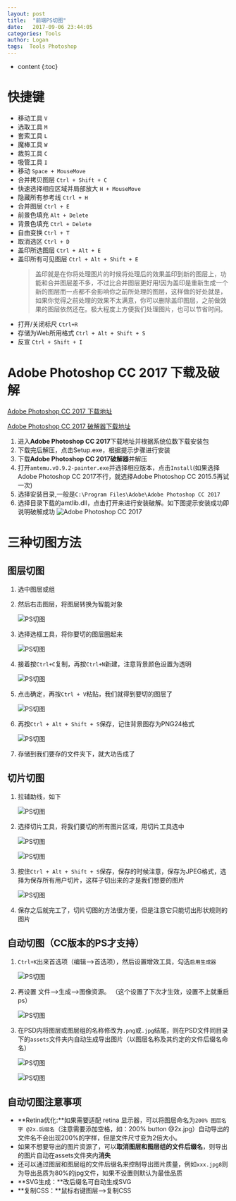 ```yaml
---
layout: post
title:  "前端PS切图"
date:   2017-09-06 23:44:05
categories: Tools
author: Logan
tags:  Tools Photoshop
---
```


* content
{:toc}

# 快捷键

- 移动工具 `V`
- 选取工具 `M`
- 套索工具 `L`
- 魔棒工具 `W`
- 裁剪工具 `C`
- 吸管工具 `I`
- 移动 `Space + MouseMove`
- 合并拷贝图层 `Ctrl + Shift + C`
- 快速选择相应区域并局部放大 `H + MouseMove`
- 隐藏所有参考线 `Ctrl + H`
- 合并图层 `Ctrl + E`
- 前景色填充 `Alt + Delete`
- 背景色填充 `Ctrl + Delete`
- 自由变换 `Ctrl + T`
- 取消选区 `Ctrl + D`
- 盖印所选图层 `Ctrl + Alt + E`
- 盖印所有可见图层 `Ctrl + Alt + Shift + E`
	>盖印就是在你将处理图片的时候将处理后的效果盖印到新的图层上，功能和合并图层差不多，不过比合并图层更好用!因为盖印是重新生成一个新的图层而一点都不会影响你之前所处理的图层，这样做的好处就是，如果你觉得之前处理的效果不太满意，你可以删除盖印图层，之前做效果的图层依然还在。极大程度上方便我们处理图片，也可以节省时间。
- 打开/关闭标尺 `Ctrl+R`
- 存储为Web所用格式 `Ctrl + Alt + Shift + S`
- 反宣 `Ctrl + Shift + I`




# Adobe Photoshop CC 2017 下载及破解

[Adobe Photoshop CC 2017 下载地址](https://pan.baidu.com/s/1jHAJXHW#list/path=%2F&parentPath=%2Fps%E4%B8%8B%E8%BD%BD%E5%9C%B0%E5%9D%80 "Adobe Photoshop CC 2017 下载地址")

[Adobe Photoshop CC 2017 破解器下载地址](https://down9.3987.com/2010/amtemulator.3987.com.rar "Adobe Photoshop CC 2017 破解器下载地址")

1. 进入**Adobe Photoshop CC 2017**下载地址并根据系统位数下载安装包
2. 下载完后解压，点击Setup.exe，根据提示步骤进行安装
3. 下载**Adobe Photoshop CC 2017破解器**并解压
4. 打开`amtemu.v0.9.2-painter.exe`并选择相应版本，点击`Install`(如果选择Adobe Photoshop CC 2017不行，就选择Adobe Photoshop CC 2015.5再试一次)
5. 选择安装目录,一般是`C:\Program Files\Adobe\Adobe Photoshop CC 2017`
6. 选择目录下载的amtlib.dll，点击打开来进行安装破解。如下图提示安装成功即说明破解成功
![Adobe Photoshop CC 2017](https://raw.githubusercontent.com/logan70/logan70.github.io/master/images/2017-09-06/ps-setup.jpg "Adobe Photoshop CC 2017")


# 三种切图方法

## 图层切图

1. 选中图层或组
2. 然后右击图层，将图层转换为智能对象

	![PS切图](https://raw.githubusercontent.com/logan70/logan70.github.io/master/images/2017-09-06/ps1.png "PS切图")

3. 选择选框工具，将你要切的图层圈起来

	![PS切图](https://raw.githubusercontent.com/logan70/logan70.github.io/master/images/2017-09-06/ps2.png "PS切图")

4. 接着按`Ctrl+C`复制，再按`Ctrl+N`新建，注意背景颜色设置为透明

	![PS切图](https://raw.githubusercontent.com/logan70/logan70.github.io/master/images/2017-09-06/ps3.png "PS切图")

5. 点击确定，再按`Ctrl + V`粘贴，我们就得到要切的图层了

	![PS切图](https://raw.githubusercontent.com/logan70/logan70.github.io/master/images/2017-09-06/ps4.png "PS切图")

6. 再按`Ctrl + Alt + Shift + S`保存，记住背景图存为PNG24格式

	![PS切图](https://raw.githubusercontent.com/logan70/logan70.github.io/master/images/2017-09-06/ps5.png "PS切图")

7. 存储到我们要存的文件夹下，就大功告成了

## 切片切图

1. 拉辅助线，如下

	![PS切图](https://raw.githubusercontent.com/logan70/logan70.github.io/master/images/2017-09-06/ps6.png "PS切图")

2. 选择切片工具，将我们要切的所有图片区域，用切片工具选中

	![PS切图](https://raw.githubusercontent.com/logan70/logan70.github.io/master/images/2017-09-06/ps7.png "PS切图")

	![PS切图](https://raw.githubusercontent.com/logan70/logan70.github.io/master/images/2017-09-06/ps8.png "PS切图")

3. 按住`Ctrl + Alt + Shift + S`保存，保存的时候注意，保存为JPEG格式，选择为保存所有用户切片，这样子切出来的才是我们想要的图片

	![PS切图](https://raw.githubusercontent.com/logan70/logan70.github.io/master/images/2017-09-06/ps9.png "PS切图")

4. 保存之后就完工了，切片切图的方法很方便，但是注意它只能切出形状规则的图片

## 自动切图（CC版本的PS才支持）

1. `Ctrl+K`出来首选项（编辑-->首选项），然后设置增效工具，勾选`启用生成器`

	![PS切图](https://raw.githubusercontent.com/logan70/logan70.github.io/master/images/2017-09-06/ps10.png "PS切图")

2. 再设置 文件-->生成-->图像资源。 （这个设置了下次才生效，设置不上就重启ps）

	![PS切图](https://raw.githubusercontent.com/logan70/logan70.github.io/master/images/2017-09-06/ps11.png "PS切图")

3. 在PSD内将图层或图层组的名称修改为`.png`或`.jpg`结尾，则在PSD文件同目录下的`assets`文件夹内自动生成导出图片（以图层名称及其约定的文件后缀名命名）

	![PS切图](https://raw.githubusercontent.com/logan70/logan70.github.io/master/images/2017-09-06/ps12.png "PS切图")

	![PS切图](https://raw.githubusercontent.com/logan70/logan70.github.io/master/images/2017-09-06/ps13.png "PS切图")

## 自动切图注意事项

- **Retina优化:**如果需要适配 retina 显示器，可以将图层命名为`200% 图层名字 @2x.后缀名`（注意需要添加空格，如：200% button @2x.jpg）自动导出的文件名不会出现200%的字样，但是文件尺寸变为2倍大小。
- 如果不想要导出的图片资源了，可以**取消图层和图层组的文件后缀名**，则导出的图片自动在assets文件夹内**消失**
- 还可以通过图层和图层组的文件后缀名来控制导出图片质量，例如`xxx.jpg8`则为导出品质为80%的jpg文件，如果不设置则默认为最佳品质
- **SVG生成：**改后缀名可自动生成SVG
- **复制CSS：**鼠标右键图层-->复制CSS
